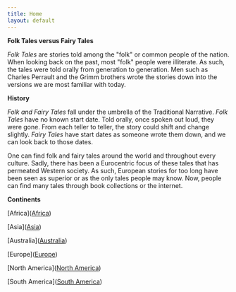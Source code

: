 ```yaml
---
title: Home
layout: default
---
```

**Folk Tales versus Fairy Tales**

*Folk Tales* are stories told among the "folk" or common people of the nation. When looking back on the past, most "folk"
people were illiterate. As such, the tales were told orally from generation to generation. Men such as Charles Perrault and the Grimm brothers wrote the stories down into the versions we are most familiar with today.

**History**

*Folk and Fairy Tales* fall under the umbrella of the Traditional Narrative.
*Folk Tales* have no known start date. Told orally, once spoken out loud, they were gone. From each teller to teller, the story could shift and change slightly. *Fairy Tales* have start dates as someone wrote them down, and we can look back to those dates.

One can find folk and fairy tales around the world and throughout every culture. Sadly, there has been a Eurocentric focus of these tales that has permeated Western society. As such, European stories for too long have been seen as superior or as the only tales people may know. Now, people can find many tales through book collections or the internet.

**Continents**

[Africa](<a href="{{'/africa/' | relative_url}}">Africa</a>)

[Asia](<a href="{{'/asia/' | relative_url}}">Asia</a>)

[Australia](<a href="{{'/australia/' | relative_url}}">Australia</a>)

[Europe](<a href="{{'/europe/' | relative_url}}">Europe</a>)

[North America](<a href="{{'/northamerica/' | relative_url}}">North America</a>)

[South America](<a href="{{'/southamerica/' | relative_url}}">South America</a>)
